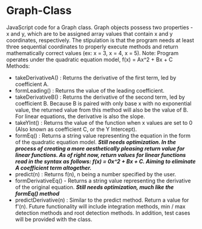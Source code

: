 # Graph-Class
JavaScript code for a Graph class. Graph objects possess two properties - x and y, which are to be assigned array values that contain x and y coordinates, respectively. The stipulation is that the program needs at least three sequential coordinates to properly execute methods and return mathematically correct values (ex: x = 3, x = 4, x = 5). 
Note: Program operates under the quadratic equation model, f(x) = Ax^2 + Bx + C
Methods:
- takeDerivativeA() : Returns the derivative of the first term, led by coefficient A.
- formLeading() : Returns the value of the leading coefficient.
- takeDerivativeB() : Returns the derivative of the second term, led by coefficient B. Because B is paired with only base x with no exponential value, the returned value from this method will also be the value of B. For linear equations, the derivative is also the slope.
- takeYInt() : Returns the value of the function when x values are set to 0 (Also known as coefficient C, or the Y Intercept).
- formEq() : Returns a string value representing the equation in the form of the quadratic equation model. 
  ***Still needs optimization. In the process of creating a more aesthetically pleasing return value for linear functions. As of right now, return values for linear functions read in the syntax as follows: f(x) = 0x^2 + Bx + C. Aiming to eliminate A coefficient term altogether.***
- predict(n) : Returns f(n), n being a number specified by the user.
- formDerivativeEq() - Returns a string value representing the derivative of the original equation.
  ***Still needs optimization, much like the formEq() method***
- predictDerivative(n) : Similar to the predict method. Return a value for f'(n).
Future functionality will include integration methods, min / max detection methods and root detection methods. In addition, test cases will be provided with the class. 
